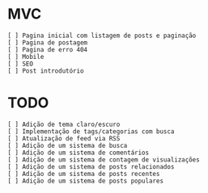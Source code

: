 # MVC

    [ ] Pagina inicial com listagem de posts e paginação
    [ ] Pagina de postagem
    [ ] Pagina de erro 404
    [ ] Mobile 
    [ ] SEO
    [ ] Post introdutório

# TODO

    [ ] Adição de tema claro/escuro
    [ ] Implementação de tags/categorias com busca
    [ ] Atualização de feed via RSS
    [ ] Adição de um sistema de busca    
    [ ] Adição de um sistema de comentários    
    [ ] Adição de um sistema de contagem de visualizações    
    [ ] Adição de um sistema de posts relacionados    
    [ ] Adição de um sistema de posts recentes    
    [ ] Adição de um sistema de posts populares
